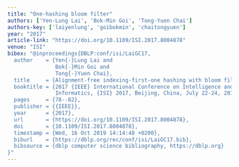 ```yaml
---
title: "One-hashing bloom filter"
authors: ['Yen-Lung Lai', 'Bok-Min Goi', 'Tong-Yuen Chai']
authors-key: ['laiyenlung', 'goibokmin', 'chaitongyuen']
year: "2017"
article-link: "https://doi.org/10.1109/ISI.2017.8004878"
venue: "ISI"
bibex: "@inproceedings{DBLP:conf/isi/LaiGC17,
  author    = {Yen{-}Lung Lai and
               Bok{-}Min Goi and
               Tong{-}Yuen Chai},
  title     = {Alignment-free indexing-first-one hashing with bloom filter integration},
  booktitle = {2017 {IEEE} International Conference on Intelligence and Security
               Informatics, {ISI} 2017, Beijing, China, July 22-24, 2017},
  pages     = {78--82},
  publisher = {{IEEE}},
  year      = {2017},
  url       = {https://doi.org/10.1109/ISI.2017.8004878},
  doi       = {10.1109/ISI.2017.8004878},
  timestamp = {Wed, 16 Oct 2019 14:14:48 +0200},
  biburl    = {https://dblp.org/rec/conf/isi/LaiGC17.bib},
  bibsource = {dblp computer science bibliography, https://dblp.org}
}"
---
```

